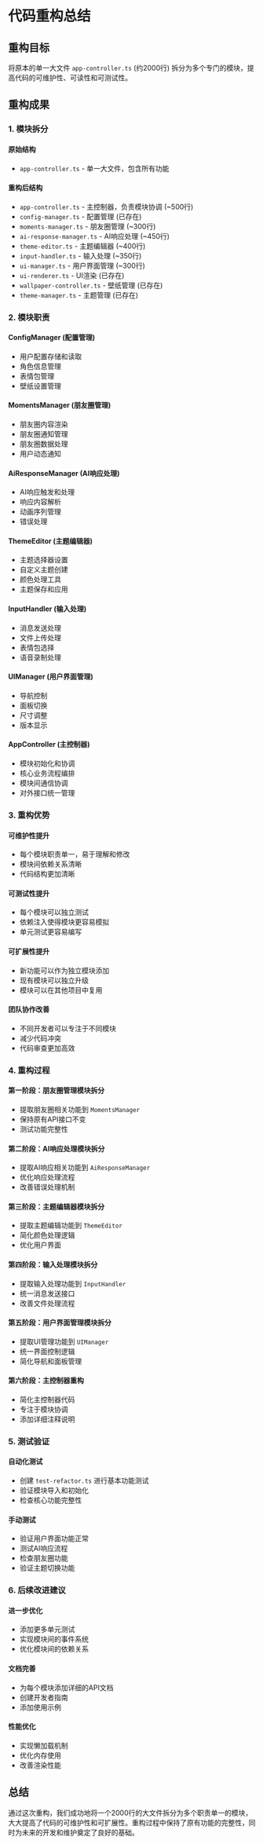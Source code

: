 # 代码重构总结

## 重构目标
将原本的单一大文件 `app-controller.ts` (约2000行) 拆分为多个专门的模块，提高代码的可维护性、可读性和可测试性。

## 重构成果

### 1. 模块拆分

#### 原始结构
- `app-controller.ts` - 单一大文件，包含所有功能

#### 重构后结构
- `app-controller.ts` - 主控制器，负责模块协调 (~500行)
- `config-manager.ts` - 配置管理 (已存在)
- `moments-manager.ts` - 朋友圈管理 (~300行)
- `ai-response-manager.ts` - AI响应处理 (~450行)
- `theme-editor.ts` - 主题编辑器 (~400行)
- `input-handler.ts` - 输入处理 (~350行)
- `ui-manager.ts` - 用户界面管理 (~300行)
- `ui-renderer.ts` - UI渲染 (已存在)
- `wallpaper-controller.ts` - 壁纸管理 (已存在)
- `theme-manager.ts` - 主题管理 (已存在)

### 2. 模块职责

#### ConfigManager (配置管理)
- 用户配置存储和读取
- 角色信息管理
- 表情包管理
- 壁纸设置管理

#### MomentsManager (朋友圈管理)
- 朋友圈内容渲染
- 朋友圈通知管理
- 朋友圈数据处理
- 用户动态通知

#### AiResponseManager (AI响应处理)
- AI响应触发和处理
- 响应内容解析
- 动画序列管理
- 错误处理

#### ThemeEditor (主题编辑器)
- 主题选择器设置
- 自定义主题创建
- 颜色处理工具
- 主题保存和应用

#### InputHandler (输入处理)
- 消息发送处理
- 文件上传处理
- 表情包选择
- 语音录制处理

#### UIManager (用户界面管理)
- 导航控制
- 面板切换
- 尺寸调整
- 版本显示

#### AppController (主控制器)
- 模块初始化和协调
- 核心业务流程编排
- 模块间通信协调
- 对外接口统一管理

### 3. 重构优势

#### 可维护性提升
- 每个模块职责单一，易于理解和修改
- 模块间依赖关系清晰
- 代码结构更加清晰

#### 可测试性提升
- 每个模块可以独立测试
- 依赖注入使得模块更容易模拟
- 单元测试更容易编写

#### 可扩展性提升
- 新功能可以作为独立模块添加
- 现有模块可以独立升级
- 模块可以在其他项目中复用

#### 团队协作改善
- 不同开发者可以专注于不同模块
- 减少代码冲突
- 代码审查更加高效

### 4. 重构过程

#### 第一阶段：朋友圈管理模块拆分
- 提取朋友圈相关功能到 `MomentsManager`
- 保持原有API接口不变
- 测试功能完整性

#### 第二阶段：AI响应处理模块拆分
- 提取AI响应相关功能到 `AiResponseManager`
- 优化响应处理流程
- 改善错误处理机制

#### 第三阶段：主题编辑器模块拆分
- 提取主题编辑功能到 `ThemeEditor`
- 简化颜色处理逻辑
- 优化用户界面

#### 第四阶段：输入处理模块拆分
- 提取输入处理功能到 `InputHandler`
- 统一消息发送接口
- 改善文件处理流程

#### 第五阶段：用户界面管理模块拆分
- 提取UI管理功能到 `UIManager`
- 统一界面控制逻辑
- 简化导航和面板管理

#### 第六阶段：主控制器重构
- 简化主控制器代码
- 专注于模块协调
- 添加详细注释说明

### 5. 测试验证

#### 自动化测试
- 创建 `test-refactor.ts` 进行基本功能测试
- 验证模块导入和初始化
- 检查核心功能完整性

#### 手动测试
- 验证用户界面功能正常
- 测试AI响应流程
- 检查朋友圈功能
- 验证主题切换功能

### 6. 后续改进建议

#### 进一步优化
- 添加更多单元测试
- 实现模块间的事件系统
- 优化模块间的依赖关系

#### 文档完善
- 为每个模块添加详细的API文档
- 创建开发者指南
- 添加使用示例

#### 性能优化
- 实现懒加载机制
- 优化内存使用
- 改善渲染性能

## 总结

通过这次重构，我们成功地将一个2000行的大文件拆分为多个职责单一的模块，大大提高了代码的可维护性和可扩展性。重构过程中保持了原有功能的完整性，同时为未来的开发和维护奠定了良好的基础。
